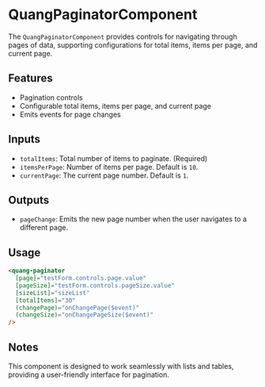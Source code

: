 # QuangPaginatorComponent

The `QuangPaginatorComponent` provides controls for navigating through pages of data, supporting configurations for total items, items per page, and current page.

## Features

- Pagination controls
- Configurable total items, items per page, and current page
- Emits events for page changes

## Inputs

- `totalItems`: Total number of items to paginate. (Required)
- `itemsPerPage`: Number of items per page. Default is `10`.
- `currentPage`: The current page number. Default is `1`.

## Outputs

- `pageChange`: Emits the new page number when the user navigates to a different page.

## Usage

```html
<quang-paginator
  [page]="testForm.controls.page.value"
  [pageSize]="testForm.controls.pageSize.value"
  [sizeList]="sizeList"
  [totalItems]="30"
  (changePage)="onChangePage($event)"
  (changeSize)="onChangePageSize($event)"
/>
```

## Notes

This component is designed to work seamlessly with lists and tables, providing a user-friendly interface for pagination.
